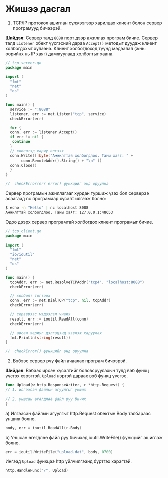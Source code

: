 # Жишээ дасгал

1. TCP/IP протокол ашиглан сүлжээгээр харилцах клиент болон сервер програмууд бичээрэй.

  **Шийдэл**: Сервер талд `8088` порт дээр ажиллах програм бичие.  Сервер талд `Listener` обект үүсгэсний дараа `Accept()` методыг дуудаж клиент холбогдохыг хүлээнэ. Клиент холбогдоход түүнд мэдээлэл (жнь: өөрийнх нь IP хаяг) дамжуулаад холболтыг хаана.

  ```go
  // tcp_server.go
  package main

  import (
    "fmt"
    "net"
    "os"
  )

  func main() {
    service := ":8088"
    listener, err := net.Listen("tcp", service)
    checkError(err)

    for {
  	conn, err := listener.Accept()
  	if err != nil {
  	 continue
  	}
  	// клиентэд хариу илгээх
  	conn.Write([]byte("Амжилттай холбогдлоо. Таны хаяг: " +
  		 conn.RemoteAddr().String() + "\n" ))
  	conn.Close()
    }
  }

  //  checkError(err error) функцийг энд оруулна
  ```

  Сервер програмын ажиллагааг хурдан туршиж үзэх бол серверээ асаагаад nc програмаар хүсэлт илгээж болно:

  ```sh
  $ echo -n "Hello" | nc localhost 8088
  Амжилттай холбогдлоо. Таны хаяг: 127.0.0.1:48653
  ```

  Одоо дээрх сервер програмтай холбогдох клиент програмыг бичие.

  ```go
  // tcp_client.go
  package main

  import (
    "fmt"
    "io/ioutil"
    "net"
    "os"
  )

  func main() {
    tcpAddr, err := net.ResolveTCPAddr("tcp4", "localhost:8088")
    checkError(err)

    // холболт тогтоох
    conn, err := net.DialTCP("tcp", nil, tcpAddr)
    checkError(err)

    // серверээс мэдээлэл унших
    result, err := ioutil.ReadAll(conn)
    checkError(err)

    // авсан хариуг дэлгэцэнд хэвлэж харуулах
    fmt.Println(string(result))
  }

  //  checkError() функцийг энд оруулна
  ```

2. Вэбээс сервер рүү файл ачаалах програм бичээрэй.

  **Шийдэл**: Вэбээс ирсэн хүсэлтийг боловсруулахын тулд вэб функц үүсгэх хэрэгтэй. `Upload` нэртэй дараах вэб функц үүсгэе.

  ```go
  func Upload(w http.ResponseWriter, r *http.Request) {
  // 1. илгээсэн файлын агуулгыг унших

  // 2. уншсан өгөгдлөө файл руу бичих
  }
  ```

  a) Илгээсэн файлын агуулгыг http.Request обектын Body талбараас уншиж болно.
  ```go
  body, err = ioutil.ReadAll(r.Body)
  ```
  b) Уншсан өгөгдлөө файл руу бичихэд ioutil.WriteFile() функцийг ашиглаж болно.

  ```go
  err = ioutil.WriteFile("upload.dat", body, 0700)
  ```

  Ингээд `Upload` функцээ http үйлчилгээнд бүртгэх хэрэгтэй.

  ```go
  http.HandleFunc("/", Upload)
  ```
